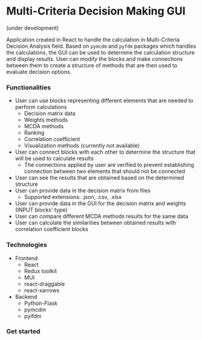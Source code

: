 # Multi-Criteria Decision Making GUI

(under development)

Application created in React to handle the calculation in Multi-Criteria Decision Analysis field.
Based on `pymcdm` and `pyfdm` packages which handles the calculations, the GUI can be used to determine the calculation structure and display results. User can modify the blocks and make connections between them to create a structure of methods that are then used to evaluate decision options.

### Functionalities
* User can use blocks representing different elements that are needed to perform calculations
    * Decision matrix data
    * Weights methods
    * MCDA methods
    * Ranking
    * Correlation coefficient
    * Visualization methods (currently not available)
* User can connect blocks with each other to determine the structure that will be used to calculate results
    * The connections applied by user are verified to prevent establishing connection between two elements that should not be connected
* User can see the results that are obtained based on the determined structure
* User can provide data in the decision matrix from files 
    * Supported extensions: .json, .csv, .xlsx
* User can provide data in the GUI for the decision matrix and weights (INPUT blocks' type)
* User can compare different MCDA methods results for the same data
* User can calculate the similarities between obtained results with correlation coefficient blocks

### Technologies
* Frontend
    * React
    * Redux toolkit
    * MUI
    * react-draggable
    * react-xarrows
* Backend
    * Python-Flask
    * pymcdm
    * pyifdm

### Get started

